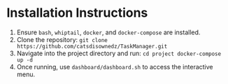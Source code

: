 # Installation Instructions

1. Ensure `bash`, `whiptail`, `docker`, and `docker-compose` are installed.
2. Clone the repository:
    `git clone https://github.com/catsdisownedz/TaskManager.git`
3. Navigate into the project directory and run:
    `cd project docker-compose up -d`
4. Once running, use `dashboard/dashboard.sh` to access the interactive menu.
